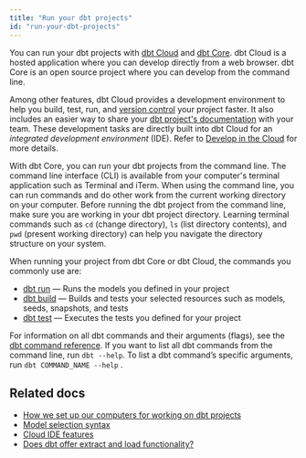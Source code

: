 ```yaml
---
title: "Run your dbt projects"
id: "run-your-dbt-projects"
---
```

You can run your dbt projects with [dbt Cloud](/docs/get-started/dbt-cloud-features) and [dbt Core](https://github.com/dbt-labs/dbt-core). dbt Cloud is a hosted application where you can develop directly from a web browser. dbt Core is an open source project where you can develop from the command line.

Among other features, dbt Cloud provides a development environment to help you build, test, run, and [version control](/docs/collaborate/git-version-control) your project faster. It also includes an easier way to share your [dbt project's documentation](/docs/collaborate/build-and-view-your-docs) with your team. These development tasks are directly built into dbt Cloud for an _integrated development environment_ (IDE). Refer to [Develop in the Cloud](/docs/get-started/develop-in-the-cloud) for more details.

With dbt Core, you can run your dbt projects from the command line. The command line interface (CLI) is available from your computer's terminal application such as Terminal and iTerm. When using the command line, you can run commands and do other work from the current working directory on your computer. Before running the dbt project from the command line, make sure you are working in your dbt project directory. Learning terminal commands such as `cd` (change directory), `ls` (list directory contents), and `pwd` (present working directory) can help you navigate the directory structure on your system.

When running your project from dbt Core or dbt Cloud, the commands you commonly use are:

- [dbt run](/reference/commands/run) &mdash; Runs the models you defined in your project
- [dbt build](/reference/commands/build) &mdash; Builds and tests your selected resources such as models, seeds, snapshots, and tests
- [dbt test](/reference/commands/test) &mdash; Executes the tests you defined for your project

For information on all dbt commands and their arguments (flags), see the [dbt command reference](/reference/dbt-commands). If you want to list all dbt commands from the command line, run `dbt --help`. To list a dbt command’s specific arguments, run `dbt COMMAND_NAME --help` .

## Related docs

- [How we set up our computers for working on dbt projects](https://discourse.getdbt.com/t/how-we-set-up-our-computers-for-working-on-dbt-projects/243)
- [Model selection syntax](/reference/node-selection/syntax)
- [Cloud IDE features](/docs/get-started/dbt-cloud-features#ide-features)
- [Does dbt offer extract and load functionality?](/faqs/Project/transformation-tool)
